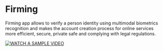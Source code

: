 # Firming

Firming app allows to verify a person identity using multimodal biometrics recognition and makes the account creation process for online services more efficient, secure, private safe and complying with legal regulations.

[![WATCH A SAMPLE VIDEO](https://imgur.com/QnQpbX4)](https://vimeo.com/301522382)
